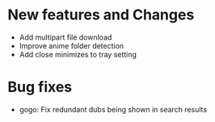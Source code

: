 # New features and Changes

- Add multipart file download
- Improve anime folder detection
- Add close minimizes to tray setting

# Bug fixes

- gogo: Fix redundant dubs being shown in search results
